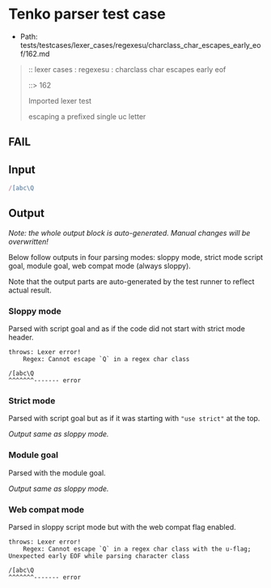# Tenko parser test case

- Path: tests/testcases/lexer_cases/regexesu/charclass_char_escapes_early_eof/162.md

> :: lexer cases : regexesu : charclass char escapes early eof
>
> ::> 162
>
> Imported lexer test
>
> escaping a prefixed single uc letter

## FAIL

## Input

`````js
/[abc\Q
`````

## Output

_Note: the whole output block is auto-generated. Manual changes will be overwritten!_

Below follow outputs in four parsing modes: sloppy mode, strict mode script goal, module goal, web compat mode (always sloppy).

Note that the output parts are auto-generated by the test runner to reflect actual result.

### Sloppy mode

Parsed with script goal and as if the code did not start with strict mode header.

`````
throws: Lexer error!
    Regex: Cannot escape `Q` in a regex char class

/[abc\Q
^^^^^^^------- error
`````

### Strict mode

Parsed with script goal but as if it was starting with `"use strict"` at the top.

_Output same as sloppy mode._

### Module goal

Parsed with the module goal.

_Output same as sloppy mode._

### Web compat mode

Parsed in sloppy script mode but with the web compat flag enabled.

`````
throws: Lexer error!
    Regex: Cannot escape `Q` in a regex char class with the u-flag; Unexpected early EOF while parsing character class

/[abc\Q
^^^^^^^------- error
`````

